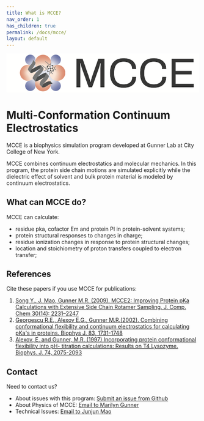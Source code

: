 ```yaml
---
title: What is MCCE?
nav_order: 1
has_children: true
permalink: /docs/mcce/
layout: default
---
```


<p align="center">
  <img src="docs/images/MCCE_Logo1.png" alt="MCCE Logo" style="max-width: 100%; height: auto;">
</p>

# Multi-Conformation Continuum Electrostatics 

MCCE is a biophysics simulation program developed at Gunner Lab at City College of New York.

MCCE combines continuum electrostatics and molecular mechanics. In this program, the protein side chain motions are simulated explicitly while the dielectric effect of solvent and bulk protein material is modeled by continuum electrostatics.

## What can MCCE do?

MCCE can calculate:

- residue pka, cofactor Em and protein PI in protein-solvent systems;
- protein structural responses to changes in charge;
- residue ionization changes in response to protein structural changes;
- location and stoichiometry of proton transfers coupled to electron transfer;

## References

Cite these papers if you use MCCE for publications:

1. [Song Y., J. Mao, Gunner M.R. (2009). MCCE2: Improving Protein pKa Calculations with Extensive Side Chain Rotamer Sampling. J. Comp. Chem 30(14): 2231–2247](https://doi.org/10.1002/jcc.21222)
2. [Georgescu R.E., Alexov E.G., Gunner M.R.(2002). Combining conformational flexibility and continuum electrostatics for calculating pKa's in proteins. Biophys J. 83, 1731-1748](https://doi.org/10.1016/S0006-3495(02)73940-4)
3. [Alexov, E. and Gunner, M.R. (1997) Incorporating protein conformational flexibility into pH- titration calculations: Results on T4 Lysozyme. Biophys. J. 74, 2075-2093](https://doi.org/10.1016/S0006-3495(97)78851-9)

## Contact

Need to contact us?

- About issues with this program: [Submit an issue from Github](https://github.com/GunnerLab/MCCE4-Alpha/issues)
- About Physics of MCCE: [Email to Marilyn Gunner](mgunner@ccny.cuny.edu)
- Technical Issues: [Email to Junjun Mao](jmao@ccny.cuny.edu)


